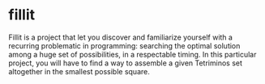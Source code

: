 # fillit

Fillit is a project that let you discover and familiarize yourself with a recurring
problematic in programming: searching the optimal solution among a huge set of possibilities,
in a respectable timing. In this particular project, you will have to find a way to
assemble a given Tetriminos set altogether in the smallest possible square.
